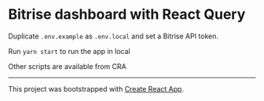 # Bitrise dashboard with React Query

Duplicate `.env.example` as `.env.local` and set a Bitrise API token.

Run `yarn start` to run the app in local

Other scripts are available from CRA

-------

This project was bootstrapped with [Create React App](https://github.com/facebook/create-react-app).
